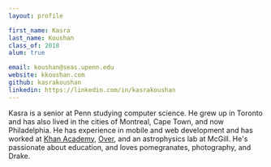 ```yaml
---
layout: profile

first_name: Kasra
last_name: Koushan
class_of: 2018
alum: true

email: koushan@seas.upenn.edu
website: kkoushan.com
github: kasrakoushan
linkedin: https://linkedin.com/in/kasrakoushan
---
```


Kasra is a senior at Penn studying computer science. He grew up in Toronto and has also lived in the cities of Montreal, Cape Town, and now Philadelphia. He has experience in mobile and web development and has worked at [Khan Academy](http://khanacademy.org), [Over](http://madewithover.com), and an astrophysics lab at McGill. He's passionate about education, and loves pomegranates, photography, and Drake.
